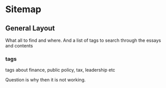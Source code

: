 # Sitemap

## General Layout
What all to find and where. And a list of tags to search through the essays and contents

### tags
tags about finance, public policy, tax, leadership etc

Question is why then it is not working.
